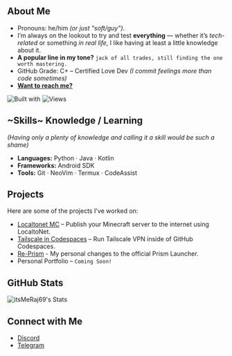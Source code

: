 ## About Me

- Pronouns: he/him *(or just "soft/guy")*.  
- I’m always on the lookout to try and test **everything** — whether it’s *tech-related* or something *in real life*, I like having at least a little knowledge about it.  
- **A popular line in my tone?** `jack of all trades, still finding the one worth mastering.`  
- GitHub Grade: C+ – Certified Love Dev *(I commit feelings more than code sometimes)*  
- [**Want to reach me?**](#connect-with-me)  

![Built with](https://img.shields.io/badge/built%20with-curiosity-d7b89c?style=flat-square)  ![Views](https://img.shields.io/badge/profile%20views-%E2%89%AA%20you%20noticed-c9c19f?style=flat-square)   

## ~Skills~ Knowledge / Learning 
*(Having only a plenty of knowledge and calling it a skill would be such a shame)*  

- **Languages:** Python · Java · Kotlin  
- **Frameworks:** Android SDK  
- **Tools:** Git · NeoVim · Termux · CodeAssist  

## Projects

Here are some of the projects I've worked on:  

- [Localtonet MC](https://github.com/itsMeRaj69/localtonet-mc) – Publish your Minecraft server to the internet using LocaltoNet.  
- [Tailscale in Codespaces](https://github.com/itsMeRaj69/tailscale-codespaces) – Run Tailscale VPN inside of GitHub Codespaces.  
- [Re-Prism](https://github.com/itsMeRaj69/Re-Prism) - My personal changes to the official Prism Launcher.  
- Personal Portfolio – `Coming Soon!`  

## GitHub Stats

![itsMeRaj69's Stats](https://github-readme-stats.vercel.app/api?username=itsMeRaj69&theme=material-palenight&show_icons=true&hide_border=false&count_private=true)  

## Connect with Me

- [Discord](https://discord.com/users/892259622621151252)  
- [Telegram](https://iamraj69.t.me)  
